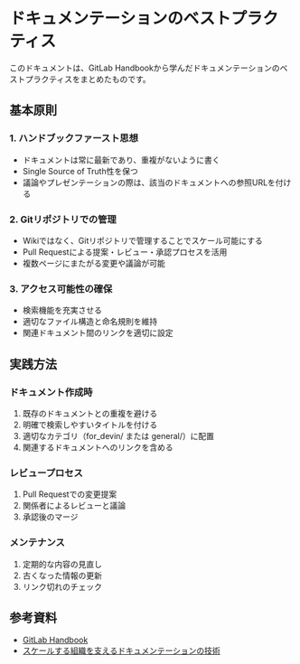 # ドキュメンテーションのベストプラクティス

このドキュメントは、GitLab Handbookから学んだドキュメンテーションのベストプラクティスをまとめたものです。

## 基本原則

### 1. ハンドブックファースト思想
- ドキュメントは常に最新であり、重複がないように書く
- Single Source of Truth性を保つ
- 議論やプレゼンテーションの際は、該当のドキュメントへの参照URLを付ける

### 2. Gitリポジトリでの管理
- Wikiではなく、Gitリポジトリで管理することでスケール可能にする
- Pull Requestによる提案・レビュー・承認プロセスを活用
- 複数ページにまたがる変更や議論が可能

### 3. アクセス可能性の確保
- 検索機能を充実させる
- 適切なファイル構造と命名規則を維持
- 関連ドキュメント間のリンクを適切に設定

## 実践方法

### ドキュメント作成時
1. 既存のドキュメントとの重複を避ける
2. 明確で検索しやすいタイトルを付ける
3. 適切なカテゴリ（for_devin/ または general/）に配置
4. 関連するドキュメントへのリンクを含める

### レビュープロセス
1. Pull Requestでの変更提案
2. 関係者によるレビューと議論
3. 承認後のマージ

### メンテナンス
1. 定期的な内容の見直し
2. 古くなった情報の更新
3. リンク切れのチェック

## 参考資料
- [GitLab Handbook](https://about.gitlab.com/handbook/)
- [スケールする組織を支えるドキュメンテーションの技術](https://note.com/takahiroanno/n/n62b962e021d6)
